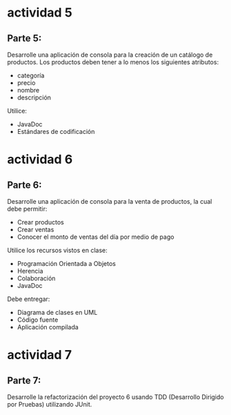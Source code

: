 # actividad 5
## Parte 5:
Desarrolle una aplicación de consola para la creación de un catálogo de productos.
Los productos deben tener a lo menos los siguientes atributos:
-	categoría
-	precio
-	nombre
-	descripción

Utilice:
- JavaDoc
- Estándares de codificación

# actividad 6
## Parte 6:
Desarrolle una aplicación de consola para la venta de productos, la cual debe permitir:
-	Crear productos
-	Crear ventas
-	Conocer el monto de ventas del día por medio de pago

Utilice los recursos vistos en clase:
-	Programación Orientada a Objetos
-	Herencia
-	Colaboración
-	JavaDoc

Debe entregar:
-	Diagrama de clases en UML 
-	Código fuente
-	Aplicación compilada

# actividad 7
## Parte 7:
Desarrolle la refactorización del proyecto 6 usando TDD (Desarrollo Dirigido por Pruebas) utilizando JUnit.
